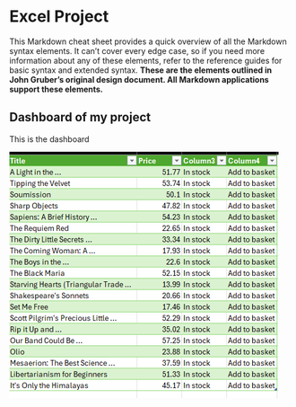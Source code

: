 # Excel Project
This Markdown cheat sheet provides a quick overview of all the Markdown syntax elements. It can’t cover every edge case, so if you need more information about any of these elements, refer to the reference guides for basic syntax and extended syntax.
**These are the elements outlined in John Gruber’s original design document. All Markdown applications support these elements.**
## Dashboard of my project
This is the dashboard

![alt text](Images/Image1.png)


